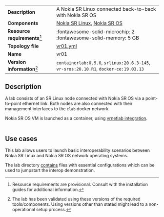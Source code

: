 |                               |                                                                                      |
| ----------------------------- | ------------------------------------------------------------------------------------ |
| **Description**               | A Nokia SR Linux connected back-to-back with Nokia SR OS                             |
| **Components**                | [Nokia SR Linux][srl], [Nokia SR OS][sros]                                           |
| **Resource requirements**[^1] | :fontawesome-solid-microchip: 2 <br/>:fontawesome-solid-memory: 5 GB                 |
| **Topology file**             | [vr01.yml][topofile]                                                                 |
| **Name**                      | vr01                                                                                 |
| **Version information**[^2]   | `containerlab:0.9.0`, `srlinux:20.6.3-145`, `vr-sros:20.10.R1`, `docker-ce:19.03.13` |

## Description
A lab consists of an SR Linux node connected with Nokia SR OS via a point-to-point ethernet link. Both nodes are also connected with their management interfaces to the `clab` docker network.

Nokia SR OS VM is launched as a container, using [vrnetlab integration](../manual/vrnetlab.md).

<div class="mxgraph" style="max-width:100%;border:1px solid transparent;margin:0 auto; display:block;" data-mxgraph="{&quot;page&quot;:0,&quot;zoom&quot;:1.5,&quot;highlight&quot;:&quot;#0000ff&quot;,&quot;nav&quot;:true,&quot;check-visible-state&quot;:true,&quot;resize&quot;:true,&quot;url&quot;:&quot;https://raw.githubusercontent.com/srl-labs/containerlab/diagrams/vr01.drawio&quot;}"></div>

## Use cases
This lab allows users to launch basic interoperability scenarios between Nokia SR Linux and Nokia SR OS network operating systems.

The lab directory [contains](https://github.com/srl-labs/containerlab/tree/master/lab-examples/vr01) files with essential configurations which can be used to jumpstart the interop demonstration.

[srl]: https://www.nokia.com/networks/products/service-router-linux-NOS/
[sros]: https://www.nokia.com/networks/products/service-router-operating-system/
[topofile]: https://github.com/srl-labs/containerlab/tree/master/lab-examples/vr01/vr01.yml

[^1]: Resource requirements are provisional. Consult with the installation guides for additional information.
[^2]: The lab has been validated using these versions of the required tools/components. Using versions other than stated might lead to a non-operational setup process.

<script type="text/javascript" src="https://cdn.jsdelivr.net/gh/hellt/drawio-js@main/embed2.js" async></script>